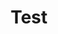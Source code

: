 ---
title           : "Test"
layout          : category
taxonomy        : "test"
permalink       : /test/
---